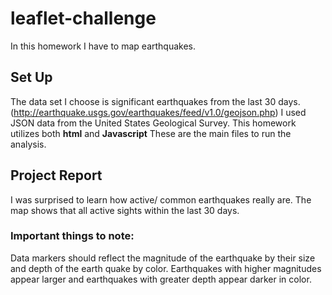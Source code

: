 # leaflet-challenge

In this homework I have to map earthquakes.  

## Set Up

The data set I choose is significant earthquakes from the last 30 days. (http://earthquake.usgs.gov/earthquakes/feed/v1.0/geojson.php)
I used JSON data from the United States Geological Survey.
This homework utilizes both **html** and **Javascript** These are the main files to run the analysis.



## Project Report

I was surprised to learn how active/ common earthquakes really are. The map shows that all active sights within the last 30 days. 

### **Important things to note:**
Data markers should reflect the magnitude of the earthquake by their size and depth of the earth quake by color. Earthquakes with higher magnitudes appear larger and earthquakes with greater depth appear darker in color.
